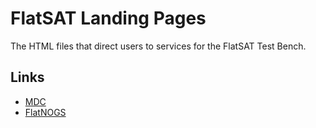 # FlatSAT Landing Pages

The HTML files that direct users to services for the FlatSAT Test Bench.


## Links
* [MDC](https://mdc.oresat.org)
* [FlatNOGS](https://flatnogs.oresat.org)

